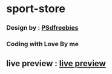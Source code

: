 # sport-store
### Design by : [PSdfreebies](https://psdfreebies.com/psd/sports-store-e-commerce-psd-template/)
### Coding with Love By me 
## live preview : [live preview](https://elhoussnimed.github.io/sport-store/)
